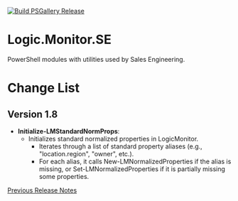 [![Build PSGallery Release](https://github.com/stevevillardi/Logic.Monitor.SE/actions/workflows/main.yml/badge.svg)](https://github.com/stevevillardi/Logic.Monitor.SE/actions/workflows/main.yml)

# Logic.Monitor.SE
PowerShell modules with utilities used by Sales Engineering.

# Change List

## Version 1.8
- **Initialize-LMStandardNormProps**:
  - Initializes standard normalized properties in LogicMonitor.
    - Iterates through a list of standard property aliases (e.g., "location.region", "owner", etc.).
    - For each alias, it calls New-LMNormalizedProperties if the alias is missing,
       or Set-LMNormalizedProperties if it is partially missing some properties.

[Previous Release Notes](RELEASENOTES.md)
